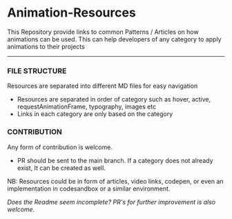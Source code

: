 # Animation-Resources
This Repository provide links to common Patterns / Articles on how animations can be used. This can help developers of any category to apply animations to their projects

<hr />

### FILE STRUCTURE
Resources are separated into different MD files for easy navigation
- Resources are separated in order of category such as hover, active, requestAnimationFrame, typography, images etc
- Links in each category are only based on the category

### CONTRIBUTION
Any form of contribution is welcome.
- PR should be sent to the main branch. If a category does not already exist, It can be created as well.

NB: Resources could be in form of articles, video links, codepen, or even an implementation in codesandbox or a similar environment.

<i> Does the Readme seem incomplete? PR's for further improvement is also welcome. </i>


